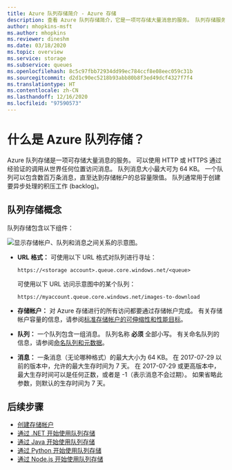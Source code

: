 ```yaml
---
title: Azure 队列存储简介 - Azure 存储
description: 查看 Azure 队列存储简介，它是一项可存储大量消息的服务。 队列存储服务包括 URL 格式、存储帐户、队列和消息。
author: mhopkins-msft
ms.author: mhopkins
ms.reviewer: dineshm
ms.date: 03/18/2020
ms.topic: overview
ms.service: storage
ms.subservice: queues
ms.openlocfilehash: 8c5c97fbb72934dd99ec784ccf8e08eec059c31b
ms.sourcegitcommit: d2d1c90ec5218b93abb80b8f3ed49dcf4327f7f4
ms.translationtype: HT
ms.contentlocale: zh-CN
ms.lasthandoff: 12/16/2020
ms.locfileid: "97590573"
---
```

# <a name="what-is-azure-queue-storage"></a>什么是 Azure 队列存储？

Azure 队列存储是一项可存储大量消息的服务。 可以使用 HTTP 或 HTTPS 通过经验证的调用从世界任何位置访问消息。 队列消息大小最大可为 64 KB。 一个队列可以包含数百万条消息，直至达到存储帐户的总容量限值。 队列通常用于创建要异步处理的积压工作 (backlog)。

## <a name="queue-storage-concepts"></a>队列存储概念

队列存储包含以下组件：

![显示存储帐户、队列和消息之间关系的示意图。](./media/storage-queues-introduction/queue1.png)

- **URL 格式：** 可使用以下 URL 格式对队列进行寻址：

  `https://<storage account>.queue.core.windows.net/<queue>`

  可使用以下 URL 访问示意图中的某个队列：

  `https://myaccount.queue.core.windows.net/images-to-download`

- **存储帐户：** 对 Azure 存储进行的所有访问都要通过存储帐户完成。 有关存储帐户容量的信息，请参阅[标准存储帐户的可伸缩性和性能目标](../common/scalability-targets-standard-account.md?toc=%2fazure%2fstorage%2fqueues%2ftoc.json)。

- **队列：** 一个队列包含一组消息。 队列名称 **必须** 全部小写。 有关命名队列的信息，请参阅[命名队列和元数据](/rest/api/storageservices/naming-queues-and-metadata)。

- **消息：** 一条消息（无论哪种格式）的最大大小为 64 KB。 在 2017-07-29 以前的版本中，允许的最大生存时间为 7 天。 在 2017-07-29 或更高版本中，最大生存时间可以是任何正数，或者是 -1（表示消息不会过期）。 如果省略此参数，则默认的生存时间为 7 天。

## <a name="next-steps"></a>后续步骤

- [创建存储帐户](../common/storage-account-create.md?toc=%2fazure%2fstorage%2fqueues%2ftoc.json)
- [通过 .NET 开始使用队列存储](storage-dotnet-how-to-use-queues.md)
- [通过 Java 开始使用队列存储](storage-java-how-to-use-queue-storage.md)
- [通过 Python 开始使用队列存储](storage-python-how-to-use-queue-storage.md)
- [通过 Node.js 开始使用队列存储](storage-nodejs-how-to-use-queues.md)
